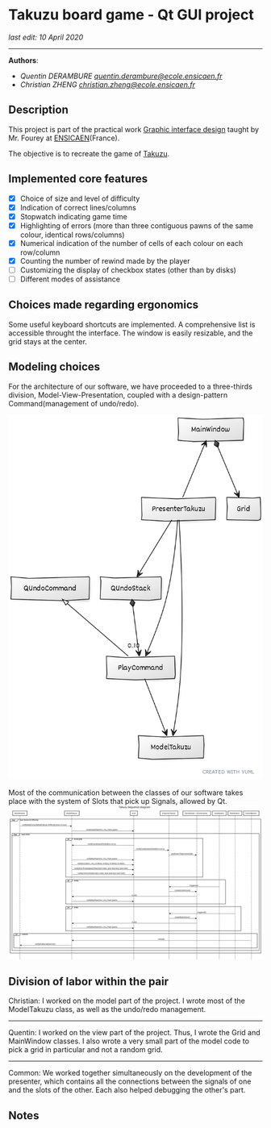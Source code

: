 # Takuzu board game - Qt GUI project
_last edit: 10 April 2020_

----
__Authors__:
- *Quentin DERAMBURE <quentin.derambure@ecole.ensicaen.fr>*
- *Christian ZHENG <christian.zheng@ecole.ensicaen.fr>*

## Description

This project is part of the practical work [Graphic interface design](http://livretpedagogique.ensicaen.fr/pages/afficherMatiere.php?s=1&m=0&u=73&mo=178&ma=253&) taught by Mr. Fourey at [ENSICAEN](https://www.ensicaen.fr/)(France).

The objective is to recreate the game of [Takuzu](https://en.wikipedia.org/wiki/Takuzu).

## Implemented core features

- [x] Choice of size and level of difficulty
- [x] Indication of correct lines/columns
- [x] Stopwatch indicating game time
- [x] Highlighting of errors (more than three contiguous pawns of the same colour, identical rows/columns)
- [x] Numerical indication of the number of cells of each colour on each row/column
- [x] Counting the number of rewind made by the player
- [ ] Customizing the display of checkbox states (other than by disks)
- [ ] Different modes of assistance

## Choices made regarding ergonomics

Some useful keyboard shortcuts are implemented. A comprehensive list is accessible throught the interface.
The window is easily resizable, and the grid stays at the center.

## Modeling choices

For the architecture of our software, we have proceeded to a three-thirds division, Model-View-Presentation, coupled with a design-pattern Command(management of undo/redo).

![UML Diagram](uml.png)

Most of the communication between the classes of our software takes place with the system of Slots that pick up Signals, allowed by Qt.
![Sequence Diagram](seqDiag.svg)

## Division of labor within the pair

Christian: I worked on the model part of the project. I wrote most of the ModelTakuzu class, as well as the undo/redo management.

----
Quentin: I worked on the view part of the project. Thus, I wrote the Grid and MainWindow classes. I also wrote a very small part of the model code to pick a grid in particular and not a random grid.

----
Common: We worked together simultaneously on the development of the presenter, which contains all the connections between the signals of one and the slots of the other. Each also helped debugging the other's part.


## Notes
